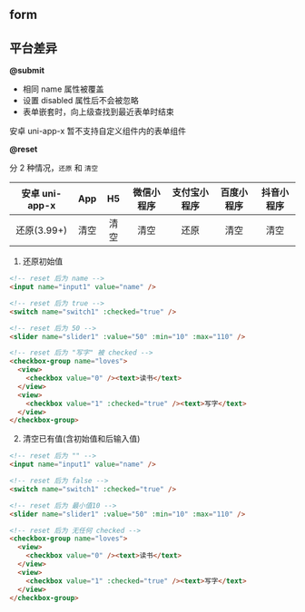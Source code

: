 ## form

<!-- UTSCOMJSON.form.description -->

<!-- UTSCOMJSON.form.attrubute -->

<!-- UTSCOMJSON.form.event -->

<!-- UTSCOMJSON.form.example -->

<!-- UTSCOMJSON.form.compatibility -->

<!-- UTSCOMJSON.form.children -->

<!-- UTSCOMJSON.form.reference -->

## 平台差异

**@submit**

- 相同 name 属性被覆盖
- 设置 disabled 属性后不会被忽略
- 表单嵌套时，向上级查找到最近表单时结束

安卓 uni-app-x 暂不支持自定义组件内的表单组件

**@reset**

分 2 种情况，`还原` 和 `清空`

|安卓 uni-app-x	|App	|H5		|微信小程序	|支付宝小程序	|百度小程序	|抖音小程序	|
|:-:						|:-:	|:-:	|:-:				|:-:				|:-:				|:-:				|
|还原(3.99+)		|清空	|清空	|清空				|还原				|清空				|清空				|


1. 还原初始值

```html
<!-- reset 后为 name -->
<input name="input1" value="name" />

<!-- reset 后为 true -->
<switch name="switch1" :checked="true" />

<!-- reset 后为 50 -->
<slider name="slider1" :value="50" :min="10" :max="110" />

<!-- reset 后为 "写字" 被 checked -->
<checkbox-group name="loves">
  <view>
    <checkbox value="0" /><text>读书</text>
  </view>
  <view>
    <checkbox value="1" :checked="true" /><text>写字</text>
  </view>
</checkbox-group>
```

2. 清空已有值(含初始值和后输入值)

```html
<!-- reset 后为 "" -->
<input name="input1" value="name" />

<!-- reset 后为 false -->
<switch name="switch1" :checked="true" />

<!-- reset 后为 最小值10 -->
<slider name="slider1" :value="50" :min="10" :max="110" />

<!-- reset 后为 无任何 checked -->
<checkbox-group name="loves">
  <view>
    <checkbox value="0" /><text>读书</text>
  </view>
  <view>
    <checkbox value="1" :checked="true" /><text>写字</text>
  </view>
</checkbox-group>
```
